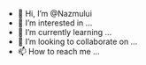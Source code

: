 - 👋 Hi, I’m @Nazmului
- 👀 I’m interested in ...
- 🌱 I’m currently learning ...
- 💞️ I’m looking to collaborate on ...
- 📫 How to reach me ...

<!---
Nazmului/Nazmului is a ✨ special ✨ repository because its `README.md` (this file) appears on your GitHub profile.
You can click the Preview link to take a look at your changes.
--->

